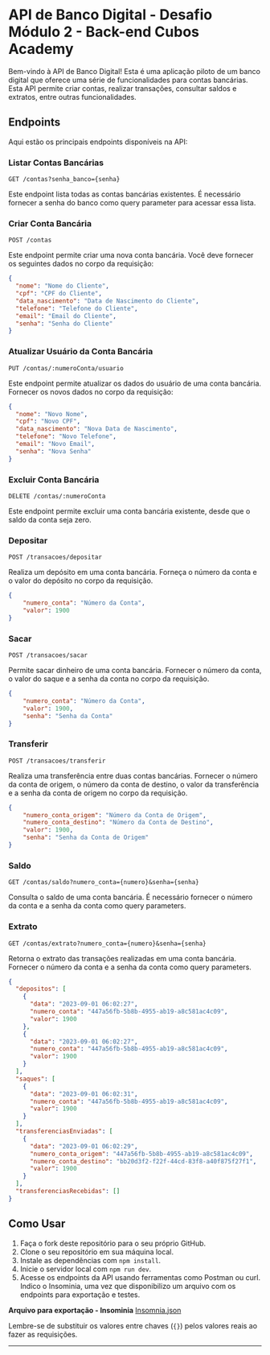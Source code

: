 
# API de Banco Digital - Desafio Módulo 2 - Back-end Cubos Academy

Bem-vindo à API de Banco Digital! Esta é uma aplicação piloto de um banco digital que oferece uma série de funcionalidades para contas bancárias. Esta API permite criar contas, realizar transações, consultar saldos e extratos, entre outras funcionalidades.

## Endpoints

Aqui estão os principais endpoints disponíveis na API:

### Listar Contas Bancárias

`GET /contas?senha_banco={senha}`

Este endpoint lista todas as contas bancárias existentes. É necessário fornecer a senha do banco como query parameter para acessar essa lista.

### Criar Conta Bancária

`POST /contas`

Este endpoint permite criar uma nova conta bancária. Você deve fornecer os seguintes dados no corpo da requisição:

```json
{
  "nome": "Nome do Cliente",
  "cpf": "CPF do Cliente",
  "data_nascimento": "Data de Nascimento do Cliente",
  "telefone": "Telefone do Cliente",
  "email": "Email do Cliente",
  "senha": "Senha do Cliente"
}
```

### Atualizar Usuário da Conta Bancária

`PUT /contas/:numeroConta/usuario`

Este endpoint permite atualizar os dados do usuário de uma conta bancária. Fornecer os novos dados no corpo da requisição:

```json
{
  "nome": "Novo Nome",
  "cpf": "Novo CPF",
  "data_nascimento": "Nova Data de Nascimento",
  "telefone": "Novo Telefone",
  "email": "Novo Email",
  "senha": "Nova Senha"
}
```

### Excluir Conta Bancária

`DELETE /contas/:numeroConta`

Este endpoint permite excluir uma conta bancária existente, desde que o saldo da conta seja zero.

### Depositar

`POST /transacoes/depositar`

Realiza um depósito em uma conta bancária. Forneça o número da conta e o valor do depósito no corpo da requisição.

```json
{
	"numero_conta": "Número da Conta",
	"valor": 1900
}
```

### Sacar

`POST /transacoes/sacar`

Permite sacar dinheiro de uma conta bancária. Fornecer o número da conta, o valor do saque e a senha da conta no corpo da requisição.

```json
{
	"numero_conta": "Número da Conta",
	"valor": 1900,
    "senha": "Senha da Conta"
}
```

### Transferir

`POST /transacoes/transferir`

Realiza uma transferência entre duas contas bancárias. Fornecer o número da conta de origem, o número da conta de destino, o valor da transferência e a senha da conta de origem no corpo da requisição.

```json
{
	"numero_conta_origem": "Número da Conta de Origem",
	"numero_conta_destino": "Número da Conta de Destino",
	"valor": 1900,
	"senha": "Senha da Conta de Origem"
}
```

### Saldo

`GET /contas/saldo?numero_conta={numero}&senha={senha}`

Consulta o saldo de uma conta bancária. É necessário fornecer o número da conta e a senha da conta como query parameters.

### Extrato

`GET /contas/extrato?numero_conta={numero}&senha={senha}`

Retorna o extrato das transações realizadas em uma conta bancária. Fornecer o número da conta e a senha da conta como query parameters.

```json
{
  "depositos": [
    {
      "data": "2023-09-01 06:02:27",
      "numero_conta": "447a56fb-5b8b-4955-ab19-a8c581ac4c09",
      "valor": 1900
    },
    {
      "data": "2023-09-01 06:02:27",
      "numero_conta": "447a56fb-5b8b-4955-ab19-a8c581ac4c09",
      "valor": 1900
    }
  ],
  "saques": [
    {
      "data": "2023-09-01 06:02:31",
      "numero_conta": "447a56fb-5b8b-4955-ab19-a8c581ac4c09",
      "valor": 1900
    }
  ],
  "transferenciasEnviadas": [
    {
      "data": "2023-09-01 06:02:29",
      "numero_conta_origem": "447a56fb-5b8b-4955-ab19-a8c581ac4c09",
      "numero_conta_destino": "bb20d3f2-f22f-44cd-83f8-a40f875f27f1",
      "valor": 1900
    }
  ],
  "transferenciasRecebidas": []
}
```

## Como Usar

1. Faça o fork deste repositório para o seu próprio GitHub.
2. Clone o seu repositório em sua máquina local.
3. Instale as dependências com `npm install`.
4. Inicie o servidor local com `npm run dev`.
5. Acesse os endpoints da API usando ferramentas como Postman ou curl. Indico o Insominia, uma vez que disponibilizo um arquivo com os endpoints para exportação e testes.

**Arquivo para exportação - Insominia**
[Insomnia.json](Insomnia_2023-09-01.json)

Lembre-se de substituir os valores entre chaves (`{}`) pelos valores reais ao fazer as requisições.

---